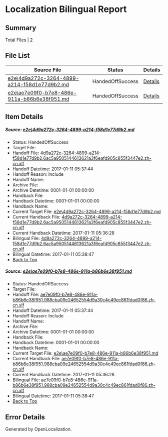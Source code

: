 # <a name='report-top'></a> Localization Bilingual Report

## Summary
 Total Files | 2

## File List
 Source File | Status | Details 
 ----------- | ------ | ------- 
 [e2e\4d9a272c-3264-4899-a214-f58d1e77d9b2.md](https://github.com/OpenLocalizationTestOrg/ol-test0/blob/8318159e668ae2438aef360f8bd8d032b2fd3897/e2e/4d9a272c-3264-4899-a214-f58d1e77d9b2.md) | HandedOffSuccess | [Details](#1fdc841786f1788210d31ee0366db1485a431a4b1)
 [e2e\ae7e09f0-b7e8-486e-911a-b86b6e38f951.md](https://github.com/OpenLocalizationTestOrg/ol-test0/blob/8318159e668ae2438aef360f8bd8d032b2fd3897/e2e/ae7e09f0-b7e8-486e-911a-b86b6e38f951.md) | HandedOffSuccess | [Details](#e5ea24eb6dc814ee7dd7f1ec32831609ce6874644)

## Item Details
##### <a name='1fdc841786f1788210d31ee0366db1485a431a4b1'></a> Source: [e2e\4d9a272c-3264-4899-a214-f58d1e77d9b2.md](https://github.com/OpenLocalizationTestOrg/ol-test0/blob/8318159e668ae2438aef360f8bd8d032b2fd3897/e2e/4d9a272c-3264-4899-a214-f58d1e77d9b2.md)
* Status: HandedOffSuccess
* Target File: 
* Handoff File: [4d9a272c-3264-4899-a214-f58d1e77d9b2.6ac5a9505144613621a3f6eafd905c855f3447e2.zh-cn.xlf](https://github.com/OpenLocalizationTestOrg/ol-test0-handoff/blob/fca7b2bfce627ec5e009c42e50331f31c53316c9/ol-handoff/OpenLocalizationTestOrg/ol-test0-zhcn/shujia/ht/4d9a272c-3264-4899-a214-f58d1e77d9b2.6ac5a9505144613621a3f6eafd905c855f3447e2.zh-cn.xlf)
* Handoff Datetime: 2017-01-11 05:37:44
* Handoff Reason: Include
* Handoff Name: 
* Archive File: 
* Archive Datetime: 0001-01-01 00:00:00
* Handback File: 
* Handback Datetime: 0001-01-01 00:00:00
* Handback Name: 
* Current Target File: [e2e\4d9a272c-3264-4899-a214-f58d1e77d9b2.md](https://github.com/OpenLocalizationTestOrg/ol-test0-zhcn/blob/0ab45742d9095ebfd3fec17d36c85e7de0cea2d9/e2e/4d9a272c-3264-4899-a214-f58d1e77d9b2.md)
* Current Handback File: [4d9a272c-3264-4899-a214-f58d1e77d9b2.6ac5a9505144613621a3f6eafd905c855f3447e2.zh-cn.xlf](https://github.com/OpenLocalizationTestOrg/ol-test0-handback/blob/6b7cbdaabfc54ccb65eeaafde681a60a3a31e8ab/ol-handback/OpenLocalizationTestOrg/ol-test0-zhcn/shujia/ht/4d9a272c-3264-4899-a214-f58d1e77d9b2.6ac5a9505144613621a3f6eafd905c855f3447e2.zh-cn.xlf)
* Current Handback Datetime: 2017-01-11 05:36:28
* Bilingual File: [4d9a272c-3264-4899-a214-f58d1e77d9b2.6ac5a9505144613621a3f6eafd905c855f3447e2.zh-cn.xlf](https://github.com/OpenLocalizationTestOrg/ol-test0-handback/blob/6b7cbdaabfc54ccb65eeaafde681a60a3a31e8ab/ol-handback/OpenLocalizationTestOrg/ol-test0-zhcn/shujia/ht/4d9a272c-3264-4899-a214-f58d1e77d9b2.6ac5a9505144613621a3f6eafd905c855f3447e2.zh-cn.xlf)
* Bilingual Datetime: 2017-01-11 05:38:47
* [Back to Top](#report-top)

##### <a name='e5ea24eb6dc814ee7dd7f1ec32831609ce6874644'></a> Source: [e2e\ae7e09f0-b7e8-486e-911a-b86b6e38f951.md](https://github.com/OpenLocalizationTestOrg/ol-test0/blob/8318159e668ae2438aef360f8bd8d032b2fd3897/e2e/ae7e09f0-b7e8-486e-911a-b86b6e38f951.md)
* Status: HandedOffSuccess
* Target File: 
* Handoff File: [ae7e09f0-b7e8-486e-911a-b86b6e38f951.988cba09e24652554d9a30c4c49ec861fdad0f86.zh-cn.xlf](https://github.com/OpenLocalizationTestOrg/ol-test0-handoff/blob/fca7b2bfce627ec5e009c42e50331f31c53316c9/ol-handoff/OpenLocalizationTestOrg/ol-test0-zhcn/shujia/ht/ae7e09f0-b7e8-486e-911a-b86b6e38f951.988cba09e24652554d9a30c4c49ec861fdad0f86.zh-cn.xlf)
* Handoff Datetime: 2017-01-11 05:37:44
* Handoff Reason: Include
* Handoff Name: 
* Archive File: 
* Archive Datetime: 0001-01-01 00:00:00
* Handback File: 
* Handback Datetime: 0001-01-01 00:00:00
* Handback Name: 
* Current Target File: [e2e\ae7e09f0-b7e8-486e-911a-b86b6e38f951.md](https://github.com/OpenLocalizationTestOrg/ol-test0-zhcn/blob/0ab45742d9095ebfd3fec17d36c85e7de0cea2d9/e2e/ae7e09f0-b7e8-486e-911a-b86b6e38f951.md)
* Current Handback File: [ae7e09f0-b7e8-486e-911a-b86b6e38f951.988cba09e24652554d9a30c4c49ec861fdad0f86.zh-cn.xlf](https://github.com/OpenLocalizationTestOrg/ol-test0-handback/blob/6b7cbdaabfc54ccb65eeaafde681a60a3a31e8ab/ol-handback/OpenLocalizationTestOrg/ol-test0-zhcn/shujia/ht/ae7e09f0-b7e8-486e-911a-b86b6e38f951.988cba09e24652554d9a30c4c49ec861fdad0f86.zh-cn.xlf)
* Current Handback Datetime: 2017-01-11 05:36:28
* Bilingual File: [ae7e09f0-b7e8-486e-911a-b86b6e38f951.988cba09e24652554d9a30c4c49ec861fdad0f86.zh-cn.xlf](https://github.com/OpenLocalizationTestOrg/ol-test0-handback/blob/6b7cbdaabfc54ccb65eeaafde681a60a3a31e8ab/ol-handback/OpenLocalizationTestOrg/ol-test0-zhcn/shujia/ht/ae7e09f0-b7e8-486e-911a-b86b6e38f951.988cba09e24652554d9a30c4c49ec861fdad0f86.zh-cn.xlf)
* Bilingual Datetime: 2017-01-11 05:38:47
* [Back to Top](#report-top)


## Error Details

Generated by OpenLocalization.
